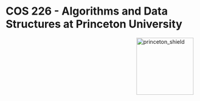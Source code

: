 # COS 226 - Algorithms and Data Structures at Princeton University
 <img src="https://www.cs.princeton.edu/courses/archive/spring20/cos226/images/princeton-shield.gif" align=right hspace=10 width=150 alt="princeton_shield">
